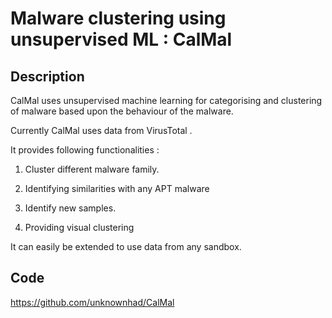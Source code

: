# Malware clustering using unsupervised ML : CalMal

## Description
CalMal uses unsupervised machine learning for categorising and clustering of malware based upon the behaviour of the malware.

Currently CalMal uses data from VirusTotal .

It provides following functionalities :

1) Cluster different malware family.

2) Identifying similarities with any APT malware

3) Identify new samples.

4) Providing visual clustering

It can easily be extended to use data from any sandbox.

## Code
https://github.com/unknownhad/CalMal
